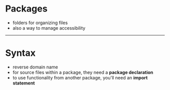# Packages

- folders for organizing files
- also a way to manage accessibility

---

# Syntax

- reverse domain name
- for source files within a package, they need a **package declaration**
- to use functionality from another package, you'll need an **import statement**
